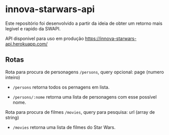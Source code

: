 # innova-starwars-api
Este repositório foi desenvolvido a partir da ideia de obter um retorno mais legivel e rapido da SWAPI.

API disponivel para uso em produção https://innova-starwars-api.herokuapp.com/

## Rotas
Rota para procura de personagens `/persons`, query opcional: page (numero inteiro)
  - `/persons` retorna todos os pernagens em lista.

  - `/persons/:nome` retorna uma lista de personagens com esse possível nome.

Rota para procura de filmes `/movies`, query para pesquisa: url (array de string)

  - `/movies` retorna uma lista de filmes do Star Wars.
